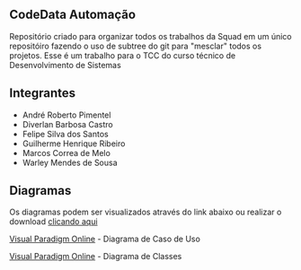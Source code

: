 ## CodeData Automação
Repositório criado para organizar todos os trabalhos da Squad em um único repositóiro fazendo o uso de subtree do git para "mesclar" todos os projetos. Esse é um trabalho para o TCC do curso técnico de Desenvolvimento de Sistemas

## Integrantes
- André Roberto Pimentel
- Diverlan Barbosa Castro
- Felipe Silva dos Santos
- Guilherme Henrique Ribeiro
- Marcos Correa de Melo
- Warley Mendes de Sousa

## Diagramas
Os diagramas podem ser visualizados através do link abaixo ou realizar o download [clicando aqui](/Documentação/Diagramas)

[Visual Paradigm Online](https://online.visual-paradigm.com/w/ayskklzk/diagrams/?lightbox=1&highlight=0000ff&edit=https%3A%2F%2Fonline.visual-paradigm.com%2Fw%2Fayskklzk%2Fdiagrams%2F%23G1lzv4ycAlBiEoVMuPXPOHMJC9t1GsGllu&editBlankUrl=https%3A%2F%2Fonline.visual-paradigm.com%2Fapp%2Fdiagrams%2F%23diagram%3Aproj%3D0%26vpov%3D16.3%26vpob%3D20220410%26client%3D1%26edit%3D_blank&layers=1&nav=1&vpov=16.3&vpob=20220410#G1lzv4ycAlBiEoVMuPXPOHMJC9t1GsGllu) - Diagrama de Caso de Uso

[Visual Paradigm Online](https://online.visual-paradigm.com/w/ayskklzk/diagrams/?lightbox=1&highlight=0000ff&edit=https%3A%2F%2Fonline.visual-paradigm.com%2Fw%2Fayskklzk%2Fdiagrams%2F%23G1TlFCYQLJcqjZAOsdTsnKNhf2OU4dXRij&editBlankUrl=https%3A%2F%2Fonline.visual-paradigm.com%2Fapp%2Fdiagrams%2F%23diagram%3Aproj%3D0%26vpov%3D16.3%26vpob%3D20220410%26client%3D1%26edit%3D_blank&layers=1&nav=1&vpov=16.3&vpob=20220410#G1TlFCYQLJcqjZAOsdTsnKNhf2OU4dXRij) - Diagrama de Classes
